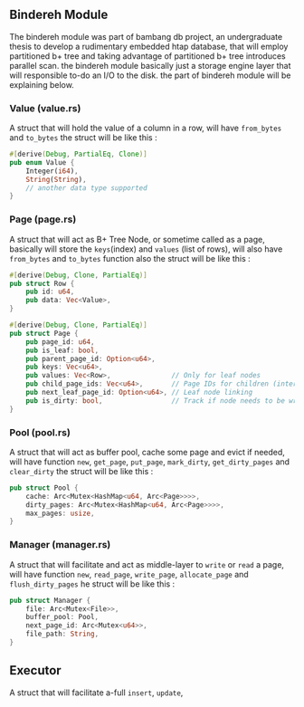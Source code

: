 ## Bindereh Module

The bindereh module was part of bambang db project, an undergraduate thesis to develop a rudimentary embedded htap database,
that will employ partitioned b+ tree and taking advantage of partitioned b+ tree introduces parallel scan. the bindereh 
module basically just a storage engine layer that will responsible to-do an I/O to the disk. the part of bindereh module
will be explaining below.

### Value (value.rs)

A struct that will hold the value of a column in a row, will have `from_bytes` and `to_bytes` the struct will be like this : 

```rust
#[derive(Debug, PartialEq, Clone)]
pub enum Value {
    Integer(i64),
    String(String),
    // another data type supported
}
```

### Page (page.rs)

A struct that will act as B+ Tree Node, or sometime called as a page, basically will store the `keys`(index) 
and `values` (list of rows), will also have `from_bytes` and `to_bytes` function also the struct will be like this : 

```rust
#[derive(Debug, Clone, PartialEq)]
pub struct Row {
    pub id: u64,
    pub data: Vec<Value>,
}

#[derive(Debug, Clone, PartialEq)]
pub struct Page {
    pub page_id: u64,
    pub is_leaf: bool,
    pub parent_page_id: Option<u64>,
    pub keys: Vec<u64>,
    pub values: Vec<Row>,               // Only for leaf nodes
    pub child_page_ids: Vec<u64>,       // Page IDs for children (internal nodes)
    pub next_leaf_page_id: Option<u64>, // Leaf node linking
    pub is_dirty: bool,                 // Track if node needs to be written to disk
}
```

### Pool (pool.rs)

A struct that will act as buffer pool, cache some page and evict if needed, will have function `new`, `get_page`, `put_page`, 
`mark_dirty`, `get_dirty_pages` and `clear_dirty` the struct will be like this : 

```rust
pub struct Pool {
    cache: Arc<Mutex<HashMap<u64, Arc<Page>>>>,
    dirty_pages: Arc<Mutex<HashMap<u64, Arc<Page>>>>,
    max_pages: usize,
}
```

### Manager (manager.rs)

A struct that will facilitate and act as middle-layer to `write` or `read` a page, will have function `new`, `read_page`, 
`write_page`, `allocate_page` and `flush_dirty_pages` he struct will be like this : 

```rust
pub struct Manager {
    file: Arc<Mutex<File>>,
    buffer_pool: Pool,
    next_page_id: Arc<Mutex<u64>>,
    file_path: String,
}
```

## Executor 

A struct that will facilitate a-full `insert`, `update`, 